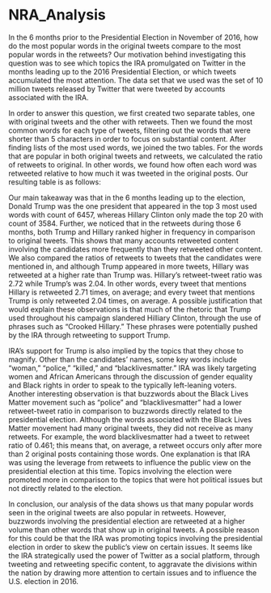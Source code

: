 # NRA_Analysis

  In the 6 months prior to the Presidential Election in November of 2016, how do the most popular words in the original tweets compare to the most popular words in the retweets? Our motivation behind investigating this question was to see which topics the IRA promulgated on Twitter in the months leading up to the 2016 Presidential Election, or which tweets accumulated the most attention. The data set that we used was the set of 10 million tweets released by Twitter that were tweeted by accounts associated with the IRA.      
  
  In order to answer this question, we first created two separate tables, one with original tweets and the other with retweets. Then we found the most common words for each type of tweets, filtering out the words that were shorter than 5 characters in order to focus on substantial content. After finding lists of the most used words, we joined the two tables. For the words that are popular in both original tweets and retweets, we calculated the ratio of retweets to original. In other words, we found how often each word was retweeted relative to how much it was tweeted in the original posts. Our resulting table is as follows:    
  
   Our main takeaway was that in the 6 months leading up to the election, Donald Trump was the one president that appeared in the top 3 most used words with count of 6457, whereas Hillary Clinton only made the top 20 with count of 3584. Further, we noticed that in the retweets during those 6 months, both Trump and Hillary ranked higher in frequency in comparison to original tweets. This shows that many accounts retweeted content involving the candidates more frequently than they retweeted other content. We also compared the ratios of retweets to tweets that the candidates were mentioned in, and although Trump appeared in more tweets, Hillary was retweeted at a higher rate than Trump was. Hillary’s retweet-tweet ratio was 2.72 while Trump’s was 2.04. In other words, every tweet that mentions Hillary is retweeted 2.71 times, on average; and every tweet that mentions Trump is only retweeted 2.04 times, on average. A possible justification that would explain these observations is that much of the rhetoric that Trump used throughout his campaign slandered Hilliary Clinton, through the use of phrases such as “Crooked Hillary.” These phrases were potentially pushed by the IRA through retweeting to support Trump.    
   
  IRA’s support for Trump is also implied by the topics that they chose to magnify. Other than the candidates’ names, some key words include “woman,” “police,” “killed,” and “blacklivesmatter.” IRA was likely targeting women and African Americans through the discussion of gender equality and Black rights in order to speak to the typically left-leaning voters. Another interesting observation is that buzzwords about the Black Lives Matter movement such as “police” and “blacklivesmatter” had a lower retweet-tweet ratio in comparison to buzzwords directly related to the presidential election. Although the words associated with the Black Lives Matter movement had many original tweets, they did not receive as many retweets. For example, the word blacklivesmatter had a tweet to retweet ratio of 0.461; this means that, on average, a retweet occurs only after more than 2 original posts containing those words. One explanation is that IRA was using the leverage from retweets to influence the public view on the presidential election at this time. Topics involving the election were promoted more in comparison to the topics that were hot political issues but not directly related to the election.    
  
  In conclusion, our analysis of the data shows us that many popular words seen in the original tweets are also popular in retweets. However, buzzwords involving the presidential election are retweeted at a higher volume than other words that show up in original tweets. A possible reason for this could be that the IRA was promoting topics involving the presidential election in order to skew the public’s view on certain issues. It seems like the IRA strategically used the power of Twitter as a social platform, through tweeting and retweeting specific content, to aggravate the divisions within the nation by drawing more attention to certain issues and to influence the U.S. election in 2016.
